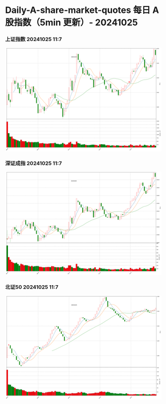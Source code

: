 
# Daily-A-share-market-quotes 每日 A 股指数（5min 更新）- 20241025

### 上证指数 20241025 11:7
![](./fig/2024/10/20241025-sh000001.png)

### 深证成指 20241025 11:7
![](./fig/2024/10/20241025-sz399001.png)

### 北证50 20241025 11:7
![](./fig/2024/10/20241025-bj899050.png)
